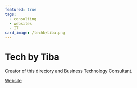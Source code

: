 ```yaml
---
featured: true
tags:
  - consulting
  - websites
  - IT
card_image: /techbytiba.png
---
```


# Tech by Tiba

Creator of this directory and Business Technology Consultant.

[Website](https://techbytiba.com)
